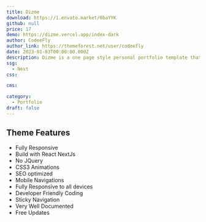```yaml
---
title: Dizme
download: https://1.envato.market/6baYYK
github: null
price: 17
demo: https://dizme.vercel.app/index-dark
author: CodeeFly
author_link: https://themeforest.net/user/codeefly
date: 2023-01-03T00:00:00.000Z
description: Dizme is a one page style personal portfolio template that can be used to build your personal portfolio website.
ssg:
  - Next
css:

cms:

category:
  - Portfolio
draft: false
---
```

## Theme Features

- Fully Responsive
- Build with React NextJs
- No JQuery
- CSS3 Animations
- SEO optimized
- Mobile Navigations
- Fully Responsive to all devices
- Developer Friendly Coding
- Sticky Navigation
- Very Well Documented
- Free Updates
